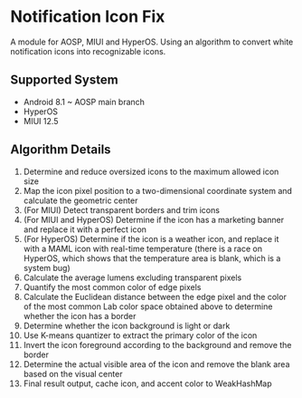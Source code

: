 # Notification Icon Fix

A module for AOSP, MIUI and HyperOS. Using an algorithm to convert white notification icons into recognizable icons.

## Supported System

- Android 8.1 ~ AOSP main branch
- HyperOS
- MIUI 12.5

## Algorithm Details

1. Determine and reduce oversized icons to the maximum allowed icon size
2. Map the icon pixel position to a two-dimensional coordinate system and calculate the geometric center
3. (For MIUI) Detect transparent borders and trim icons
4. (For MIUI and HyperOS) Determine if the icon has a marketing banner and replace it with a perfect icon
5. (For HyperOS) Determine if the icon is a weather icon, and replace it with a MAML icon with real-time temperature (there is a race on HyperOS, which shows that the temperature area is blank, which is a system bug)
6. Calculate the average lumens excluding transparent pixels
7. Quantify the most common color of edge pixels
8. Calculate the Euclidean distance between the edge pixel and the color of the most common Lab color space obtained above to determine whether the icon has a border
9. Determine whether the icon background is light or dark
10. Use K-means quantizer to extract the primary color of the icon
11. Invert the icon foreground according to the background and remove the border
12. Determine the actual visible area of ​​the icon and remove the blank area based on the visual center
13. Final result output, cache icon, and accent color to WeakHashMap
